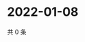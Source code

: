 # 2022-01-08

共 0 条

<!-- BEGIN WEIBO -->
<!-- 最后更新时间 Sat Jan 08 2022 14:17:59 GMT+0800 (China Standard Time) -->

<!-- END WEIBO -->

